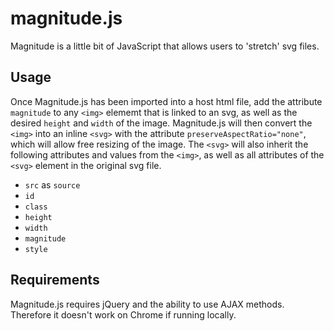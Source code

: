 # magnitude.js
Magnitude is a little bit of JavaScript that allows users to 'stretch' svg files.

## Usage
Once Magnitude.js has been imported into a host html file, add the attribute `magnitude` to any `<img>` elememt that is linked to an svg, as well as the desired `height` and `width` of the image. Magnitude.js will then convert the `<img>` into an inline `<svg>` with the attribute `preserveAspectRatio="none"`, which will allow free resizing of the image. The `<svg>` will also inherit the following attributes and values from the `<img>`, as well as all attributes of the `<svg>` element in the original svg file.

* `src` as `source`
* `id`
* `class`
* `height`
* `width`
* `magnitude`
* `style`

## Requirements
Magnitude.js requires jQuery and the ability to use AJAX methods. Therefore it doesn't work on Chrome if running locally.
